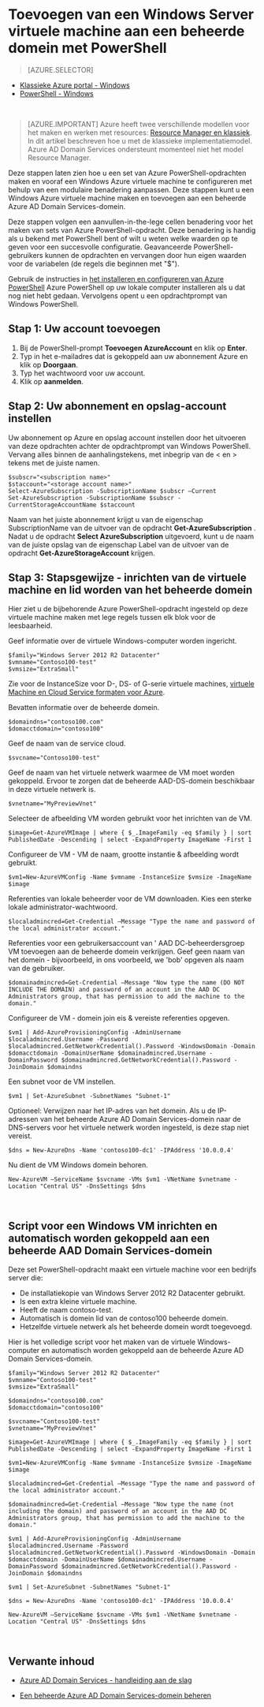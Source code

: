 <properties
    pageTitle="Azure Active Directory Domain Services: Administration Guide | Microsoft Azure"
    description="Lid worden van een virtuele Windows-computer naar een beheerde domein met Azure PowerShell en het klassieke implementatiemodel."
    services="active-directory-ds"
    documentationCenter=""
    authors="mahesh-unnikrishnan"
    manager="stevenpo"
    editor="curtand"/>

<tags
    ms.service="active-directory-ds"
    ms.workload="identity"
    ms.tgt_pltfrm="na"
    ms.devlang="na"
    ms.topic="article"
    ms.date="10/01/2016"
    ms.author="maheshu"/>


# <a name="join-a-windows-server-virtual-machine-to-a-managed-domain-using-powershell"></a>Toevoegen van een Windows Server virtuele machine aan een beheerde domein met PowerShell

> [AZURE.SELECTOR]
- [Klassieke Azure portal - Windows](active-directory-ds-admin-guide-join-windows-vm.md)
- [PowerShell - Windows](active-directory-ds-admin-guide-join-windows-vm-classic-powershell.md)

<br>

> [AZURE.IMPORTANT] Azure heeft twee verschillende modellen voor het maken en werken met resources: [Resource Manager en klassiek](../resource-manager-deployment-model.md). In dit artikel beschreven hoe u met de klassieke implementatiemodel. Azure AD Domain Services ondersteunt momenteel niet het model Resource Manager.

Deze stappen laten zien hoe u een set van Azure PowerShell-opdrachten maken en vooraf een Windows Azure virtuele machine te configureren met behulp van een modulaire benadering aanpassen. Deze stappen kunt u een Windows Azure virtuele machine maken en toevoegen aan een beheerde Azure AD Domain Services-domein.

Deze stappen volgen een aanvullen-in-the-lege cellen benadering voor het maken van sets van Azure PowerShell-opdracht. Deze benadering is handig als u bekend met PowerShell bent of wilt u weten welke waarden op te geven voor een succesvolle configuratie. Geavanceerde PowerShell-gebruikers kunnen de opdrachten en vervangen door hun eigen waarden voor de variabelen (de regels die beginnen met "$").

Gebruik de instructies in [het installeren en configureren van Azure PowerShell](../powershell-install-configure.md) Azure PowerShell op uw lokale computer installeren als u dat nog niet hebt gedaan. Vervolgens opent u een opdrachtprompt van Windows PowerShell.

## <a name="step-1-add-your-account"></a>Stap 1: Uw account toevoegen

1. Bij de PowerShell-prompt **Toevoegen AzureAccount** en klik op **Enter**.
2. Typ in het e-mailadres dat is gekoppeld aan uw abonnement Azure en klik op **Doorgaan**.
3. Typ het wachtwoord voor uw account.
4. Klik op **aanmelden**.

## <a name="step-2-set-your-subscription-and-storage-account"></a>Stap 2: Uw abonnement en opslag-account instellen

Uw abonnement op Azure en opslag account instellen door het uitvoeren van deze opdrachten achter de opdrachtprompt van Windows PowerShell. Vervang alles binnen de aanhalingstekens, met inbegrip van de < en > tekens met de juiste namen.

    $subscr="<subscription name>"
    $staccount="<storage account name>"
    Select-AzureSubscription -SubscriptionName $subscr –Current
    Set-AzureSubscription -SubscriptionName $subscr -CurrentStorageAccountName $staccount

Naam van het juiste abonnement krijgt u van de eigenschap SubscriptionName van de uitvoer van de opdracht **Get-AzureSubscription** . Nadat u de opdracht **Select AzureSubscription** uitgevoerd, kunt u de naam van de juiste opslag van de eigenschap Label van de uitvoer van de opdracht **Get-AzureStorageAccount** krijgen.


## <a name="step-3-step-by-step-walkthrough---provision-the-virtual-machine-and-join-it-to-the-managed-domain"></a>Stap 3: Stapsgewijze - inrichten van de virtuele machine en lid worden van het beheerde domein
Hier ziet u de bijbehorende Azure PowerShell-opdracht ingesteld op deze virtuele machine maken met lege regels tussen elk blok voor de leesbaarheid.

Geef informatie over de virtuele Windows-computer worden ingericht.

    $family="Windows Server 2012 R2 Datacenter"
    $vmname="Contoso100-test"
    $vmsize="ExtraSmall"

Zie voor de InstanceSize voor D-, DS- of G-serie virtuele machines, [virtuele Machine en Cloud Service formaten voor Azure](https://msdn.microsoft.com/library/azure/dn197896.aspx).

Bevatten informatie over de beheerde domein.

    $domaindns="contoso100.com"
    $domacctdomain="contoso100"

Geef de naam van de service cloud.

    $svcname="Contoso100-test"

Geef de naam van het virtuele netwerk waarmee de VM moet worden gekoppeld. Ervoor te zorgen dat de beheerde AAD-DS-domein beschikbaar in deze virtuele netwerk is.

    $vnetname="MyPreviewVnet"

Selecteer de afbeelding VM worden gebruikt voor het inrichten van de VM.

    $image=Get-AzureVMImage | where { $_.ImageFamily -eq $family } | sort PublishedDate -Descending | select -ExpandProperty ImageName -First 1

Configureer de VM - VM de naam, grootte instantie & afbeelding wordt gebruikt.

    $vm1=New-AzureVMConfig -Name $vmname -InstanceSize $vmsize -ImageName $image

Referenties van lokale beheerder voor de VM downloaden. Kies een sterke lokale administrator-wachtwoord.

    $localadmincred=Get-Credential –Message "Type the name and password of the local administrator account."

Referenties voor een gebruikersaccount van ' AAD DC-beheerdersgroep VM toevoegen aan de beheerde domein verkrijgen. Geef geen naam van het domein - bijvoorbeeld, in ons voorbeeld, we 'bob' opgeven als naam van de gebruiker.

    $domainadmincred=Get-Credential –Message "Now type the name (DO NOT INCLUDE THE DOMAIN) and password of an account in the AAD DC Administrators group, that has permission to add the machine to the domain."

Configureer de VM - domein join eis & vereiste referenties opgeven.

    $vm1 | Add-AzureProvisioningConfig -AdminUsername $localadmincred.Username -Password $localadmincred.GetNetworkCredential().Password -WindowsDomain -Domain $domacctdomain -DomainUserName $domainadmincred.Username -DomainPassword $domainadmincred.GetNetworkCredential().Password -JoinDomain $domaindns

Een subnet voor de VM instellen.

    $vm1 | Set-AzureSubnet -SubnetNames "Subnet-1"

Optioneel: Verwijzen naar het IP-adres van het domein. Als u de IP-adressen van het beheerde Azure AD Domain Services-domein naar de DNS-servers voor het virtuele netwerk worden ingesteld, is deze stap niet vereist.

    $dns = New-AzureDns -Name 'contoso100-dc1' -IPAddress '10.0.0.4'

Nu dient de VM Windows domein behoren.

    New-AzureVM –ServiceName $svcname -VMs $vm1 -VNetName $vnetname -Location "Central US" -DnsSettings $dns

<br>

## <a name="script-to-provision-a-windows-vm-and-automatically-join-it-to-an-aad-domain-services-managed-domain"></a>Script voor een Windows VM inrichten en automatisch worden gekoppeld aan een beheerde AAD Domain Services-domein
Deze set PowerShell-opdracht maakt een virtuele machine voor een bedrijfs server die:

- De installatiekopie van Windows Server 2012 R2 Datacenter gebruikt.
- Is een extra kleine virtuele machine.
- Heeft de naam contoso-test.
- Automatisch is domein lid van de contoso100 beheerde domein.
- Hetzelfde virtuele netwerk als het beheerde domein wordt toegevoegd.

Hier is het volledige script voor het maken van de virtuele Windows-computer en automatisch worden gekoppeld aan de beheerde Azure AD Domain Services-domein.

    $family="Windows Server 2012 R2 Datacenter"
    $vmname="Contoso100-test"
    $vmsize="ExtraSmall"

    $domaindns="contoso100.com"
    $domacctdomain="contoso100"

    $svcname="Contoso100-test"
    $vnetname="MyPreviewVnet"

    $image=Get-AzureVMImage | where { $_.ImageFamily -eq $family } | sort PublishedDate -Descending | select -ExpandProperty ImageName -First 1

    $vm1=New-AzureVMConfig -Name $vmname -InstanceSize $vmsize -ImageName $image

    $localadmincred=Get-Credential –Message "Type the name and password of the local administrator account."

    $domainadmincred=Get-Credential –Message "Now type the name (not including the domain) and password of an account in the AAD DC Administrators group, that has permission to add the machine to the domain."

    $vm1 | Add-AzureProvisioningConfig -AdminUsername $localadmincred.Username -Password $localadmincred.GetNetworkCredential().Password -WindowsDomain -Domain $domacctdomain -DomainUserName $domainadmincred.Username -DomainPassword $domainadmincred.GetNetworkCredential().Password -JoinDomain $domaindns

    $vm1 | Set-AzureSubnet -SubnetNames "Subnet-1"

    $dns = New-AzureDns -Name 'contoso100-dc1' -IPAddress '10.0.0.4'

    New-AzureVM –ServiceName $svcname -VMs $vm1 -VNetName $vnetname -Location "Central US" -DnsSettings $dns

<br>

## <a name="related-content"></a>Verwante inhoud
- [Azure AD Domain Services - handleiding aan de slag](./active-directory-ds-getting-started.md)

- [Een beheerde Azure AD Domain Services-domein beheren](./active-directory-ds-admin-guide-administer-domain.md)
